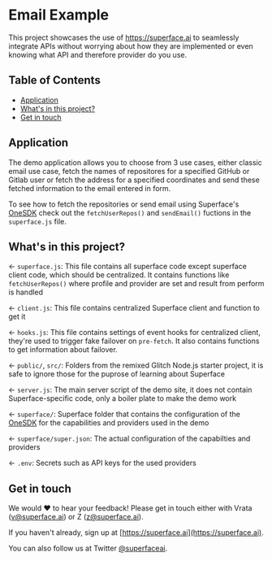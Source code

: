 # Email Example

This project showcases the use of <https://superface.ai> to seamlessly integrate APIs without worrying about how they are implemented or even knowing what API and therefore provider do you use.

## Table of Contents

- [Application](#application)
- [What's in this project?](#whats-in-this-project)
- [Get in touch](#get-in-touch)

## Application

The demo application allows you to choose from 3 use cases, either classic email use case, fetch the names of repositores for a specified GitHub or Gitlab user or fetch the address for a specified coordinates and send these fetched information to the email entered in form.

To see how to fetch the repositories or send email using Superface's [OneSDK](https://github.com/superfaceai/one-sdk-js) check out the `fetchUserRepos()` and `sendEmail()` fuctions in the `superface.js` file.

## What's in this project?

← `superface.js`: This file contains all superface code except superface client code, which should be centralized. It contains functions like `fetchUserRepos()` where profile and provider are set and result from perform is handled

← `client.js`: This file contains centralized Superface client and function to get it

← `hooks.js`: This file contains settings of event hooks for centralized client, they're used to trigger fake failover on `pre-fetch`. It also contains functions to get information about failover.

← `public/`, `src/`: Folders from the remixed Glitch Node.js starter project, it is safe to ignore those for the puprose of learning about Superface

← `server.js`: The main server script of the demo site, it does not contain Superface-specific code, only a boiler plate to make the demo work

← `superface/`: Superface folder that contains the configuration of the [OneSDK](https://github.com/superfaceai/one-sdk-js) for the capabilities and providers used in the demo

← `superface/super.json`: The actual configuration of the capabilties and providers

← `.env`: Secrets such as API keys for the used providers

## Get in touch

We would ❤️ to hear your feedback! Please get in touch either with Vrata (<a href="mailto:v@superface.ai">v@superface.ai</a>) or Z (<a href="mailto:z@superface.ai">z@superface.ai</a>).

If you haven't already, sign up at [https://superface.ai](https://superface.ai). 

You can also follow us at Twitter [@superfaceai](https://twitter.com/superfaceai).
